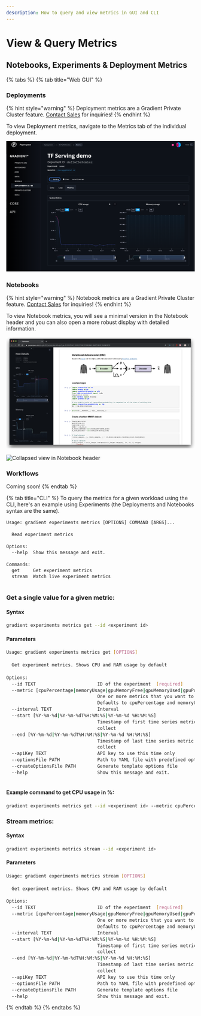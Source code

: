 ```yaml
---
description: How to query and view metrics in GUI and CLI
---
```


# View & Query Metrics

## Notebooks, Experiments & Deployment Metrics

{% tabs %}
{% tab title="Web GUI" %}
### Deployments

{% hint style="warning" %}
Deployment metrics are a Gradient Private Cluster feature. [Contact Sales](https://info.paperspace.com/contact-sales) for inquiries!
{% endhint %}

To view Deployment metrics, navigate to the Metrics tab of the individual deployment.

![](../../.gitbook/assets/image%20%2899%29%20%283%29%20%283%29%20%283%29%20%283%29%20%283%29%20%282%29%20%281%29%20%281%29.png)

### Notebooks

{% hint style="warning" %}
Notebook metrics are a Gradient Private Cluster feature. [Contact Sales](https://info.paperspace.com/contact-sales) for inquiries!
{% endhint %}

To view Notebook metrics, you will see a minimal version in the Notebook header and you can also open a more robust display with detailed information.  

![Detailed view](../../.gitbook/assets/image%20%28105%29%20%286%29%20%283%29%20%285%29.png)

![Collapsed view in Notebook header](../../.gitbook/assets/81246457-8a067200-8fcc-11ea-81c9-94fb4dea1eee.jpg)

### Workflows

Coming soon!
{% endtab %}

{% tab title="CLI" %}
To query the metrics for a given workload using the CLI, here's an example using Experiments \(the Deployments and Notebooks syntax are the same\).

```text
Usage: gradient experiments metrics [OPTIONS] COMMAND [ARGS]...

  Read experiment metrics

Options:
  --help  Show this message and exit.

Commands:
  get     Get experiment metrics
  stream  Watch live experiment metrics
  
```

### Get a single value for a given metric:

#### **Syntax**

```bash
gradient experiments metrics get --id <experiment id> 
```

#### **Parameters**

```bash
Usage: gradient experiments metrics get [OPTIONS]

  Get experiment metrics. Shows CPU and RAM usage by default

Options:
  --id TEXT                       ID of the experiment  [required]
  --metric [cpuPercentage|memoryUsage|gpuMemoryFree|gpuMemoryUsed|gpuPowerDraw|gpuTemp|gpuUtilization|gpuMemoryUtilization]
                                  One or more metrics that you want to read.
                                  Defaults to cpuPercentage and memoryUsage
  --interval TEXT                 Interval
  --start [%Y-%m-%d|%Y-%m-%dT%H:%M:%S|%Y-%m-%d %H:%M:%S]
                                  Timestamp of first time series metric to
                                  collect
  --end [%Y-%m-%d|%Y-%m-%dT%H:%M:%S|%Y-%m-%d %H:%M:%S]
                                  Timestamp of last time series metric to
                                  collect
  --apiKey TEXT                   API key to use this time only
  --optionsFile PATH              Path to YAML file with predefined options
  --createOptionsFile PATH        Generate template options file
  --help                          Show this message and exit.
  
```

#### **Example command to get CPU usage in %:**

```bash
gradient experiments metrics get --id <experiment id> --metric cpuPercentage 
```

### Stream metrics:

#### Syntax

```bash
gradient experiments metrics stream --id <experiment id>
```

#### **Parameters**

```bash
Usage: gradient experiments metrics stream [OPTIONS]

  Get experiment metrics. Shows CPU and RAM usage by default

Options:
  --id TEXT                       ID of the experiment  [required]
  --metric [cpuPercentage|memoryUsage|gpuMemoryFree|gpuMemoryUsed|gpuPowerDraw|gpuTemp|gpuUtilization|gpuMemoryUtilization]
                                  One or more metrics that you want to read.
                                  Defaults to cpuPercentage and memoryUsage
  --interval TEXT                 Interval
  --start [%Y-%m-%d|%Y-%m-%dT%H:%M:%S|%Y-%m-%d %H:%M:%S]
                                  Timestamp of first time series metric to
                                  collect
  --end [%Y-%m-%d|%Y-%m-%dT%H:%M:%S|%Y-%m-%d %H:%M:%S]
                                  Timestamp of last time series metric to
                                  collect
  --apiKey TEXT                   API key to use this time only
  --optionsFile PATH              Path to YAML file with predefined options
  --createOptionsFile PATH        Generate template options file
  --help                          Show this message and exit.
```
{% endtab %}
{% endtabs %}





